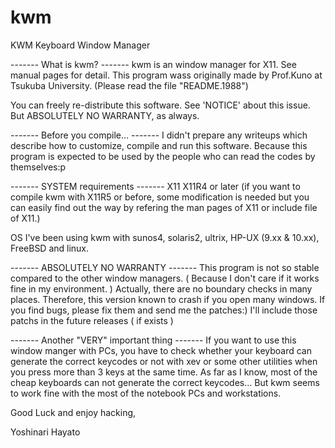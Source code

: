 # kwm
KWM Keyboard Window Manager 

------- What is kwm? -------
kwm is an window manager for X11.  See manual pages for
detail. This program wass originally made by Prof.Kuno at
Tsukuba University. (Please read the file "README.1988")

You can freely re-distribute this software.  See 'NOTICE'
about this issue. But ABSOLUTELY NO WARRANTY, as always.


------- Before you compile... -------
I didn't prepare any writeups which describe how to 
customize, compile and run this software. Because this
program is expected to be used by the people who can read
the codes by themselves:p

------- SYSTEM requirements -------
X11
  X11R4 or later (if you want to compile kwm with X11R5 or 
  before, some modification is needed but you can easily 
  find out the way by refering the man pages of X11 or 
  include file of X11.)

OS
  I've been using kwm with sunos4, solaris2, ultrix, HP-UX
  (9.xx & 10.xx), FreeBSD and linux. 


------- ABSOLUTELY NO WARRANTY -------
This program is not so stable compared to the other window
managers. ( Because I don't care if it works fine in my
environment. )
Actually, there are no boundary checks in many places.
Therefore, this version known to crash if you open many
windows. 
If you find bugs, please fix them and send me the patches:)
I'll include those patchs in the future releases ( if exists )


------- Another "VERY" important thing -------
If you want to use this window manger with PCs, you have
to check whether your keyboard can generate the correct
keycodes or not with xev or some other utilities when you
press more than 3 keys at the same time. As far as I know,
most of the cheap keyboards can not generate the correct
keycodes... But kwm seems to work fine with the most of 
the notebook PCs and workstations.

Good Luck and enjoy hacking,

  Yoshinari Hayato
